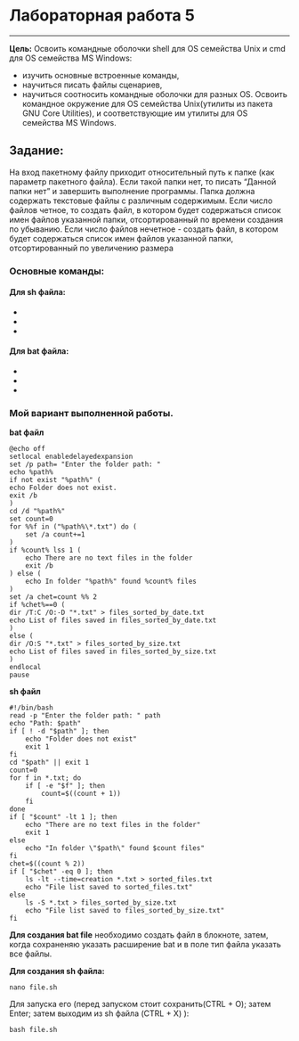 # Лабораторная работа 5

---

**Цель:** Освоить командные оболочки shell для OS семейства Unix и cmd для OS семейства MS Windows:
* изучить основные встроенные команды,
* научиться писать файлы сценариев,
* научиться соотносить командные оболочки для разных OS.
Освоить командное окружение для OS семейства Unix(утилиты из пакета GNU Core Utilities), и соответствующие им утилиты для OS семейства MS Windows.

## Задание:
На вход пакетному файлу приходит относительный путь к папке (как параметр пакетного файла). Если такой папки нет, то писать “Данной папки нет” и завершить выполнение программы. Папка должна содержать текстовые файлы с различным содержимым. Если число файлов четное, то создать файл, в котором будет содержаться список имен файлов указанной папки, отсортированный по времени создания по убыванию. Если число файлов нечетное - создать файл, в котором будет содержаться список имен файлов указанной папки, отсортированный по увеличению размера



### Основные команды:
#### Для sh файла:
 * 
 *
 * 

#### Для bat файла:
 * 
 * 
 * 

### Мой вариант выполненной работы.
**bat файл**
```
@echo off
setlocal enabledelayedexpansion
set /p path= "Enter the folder path: "
echo %path%
if not exist "%path%" (
echo Folder does not exist.
exit /b
)
cd /d "%path%"
set count=0
for %%f in ("%path%\*.txt") do (
    set /a count+=1
)
if %count% lss 1 (
    echo There are no text files in the folder
    exit /b
) else (
    echo In folder "%path%" found %count% files
)
set /a chet=count %% 2
if %chet%==0 (
dir /T:C /O:-D "*.txt" > files_sorted_by_date.txt
echo List of files saved in files_sorted_by_date.txt
)
else (
dir /O:S "*.txt" > files_sorted_by_size.txt
echo List of files saved in files_sorted_by_size.txt
)
endlocal
pause
```

**sh файл**

```
#!/bin/bash
read -p "Enter the folder path: " path
echo "Path: $path"
if [ ! -d "$path" ]; then
    echo "Folder does not exist"
    exit 1
fi
cd "$path" || exit 1   
count=0
for f in *.txt; do
    if [ -e "$f" ]; then  
        count=$((count + 1))
    fi
done
if [ "$count" -lt 1 ]; then
    echo "There are no text files in the folder"
    exit 1
else
    echo "In folder \"$path\" found $count files"
fi
chet=$((count % 2))
if [ "$chet" -eq 0 ]; then
    ls -lt --time=creation *.txt > sorted_files.txt  
    echo "File list saved to sorted_files.txt"
else
    ls -S *.txt > files_sorted_by_size.txt  
    echo "File list saved to files_sorted_by_size.txt"
fi
```
**Для создания bat file** необходимо создать файл в блокноте, затем, когда сохраненяю указать расширение bat и в поле тип файла указать все файлы.

**Для создания sh файла:**

```
nano file.sh
```

Для запуска его (перед запуском стоит сохранить(CTRL + O); затем Enter; затем выходим из sh файла (CTRL + X) ):
```
bash file.sh
```
